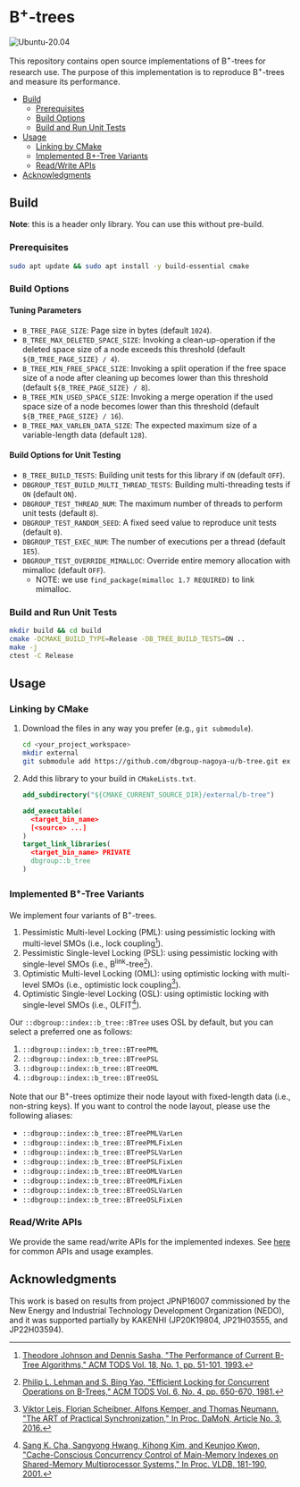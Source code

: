 # B<sup>+</sup>-trees

![Ubuntu-20.04](https://github.com/dbgroup-nagoya-u/b-tree/workflows/Ubuntu-20.04/badge.svg?branch=main)

This repository contains open source implementations of B<sup>+</sup>-trees for research use. The purpose of this implementation is to reproduce B<sup>+</sup>-trees and measure its performance.

- [Build](#build)
    - [Prerequisites](#prerequisites)
    - [Build Options](#build-options)
    - [Build and Run Unit Tests](#build-and-run-unit-tests)
- [Usage](#usage)
    - [Linking by CMake](#linking-by-cmake)
    - [Implemented B+-Tree Variants](#implemented-b-tree-variants)
    - [Read/Write APIs](#readwrite-apis)
- [Acknowledgments](#acknowledgments)

## Build

**Note**: this is a header only library. You can use this without pre-build.

### Prerequisites

```bash
sudo apt update && sudo apt install -y build-essential cmake
```

### Build Options

#### Tuning Parameters

- `B_TREE_PAGE_SIZE`: Page size in bytes (default `1024`).
- `B_TREE_MAX_DELETED_SPACE_SIZE`: Invoking a clean-up-operation if the deleted space size of a node exceeds this threshold (default `${B_TREE_PAGE_SIZE} / 4`).
- `B_TREE_MIN_FREE_SPACE_SIZE`: Invoking a split operation if the free space size of a node after cleaning up becomes lower than this threshold (default `${B_TREE_PAGE_SIZE} / 8`).
- `B_TREE_MIN_USED_SPACE_SIZE`: Invoking a merge operation if the used space size of a node becomes lower than this threshold (default `${B_TREE_PAGE_SIZE} / 16`).
- `B_TREE_MAX_VARLEN_DATA_SIZE`: The expected maximum size of a variable-length data (default `128`).

#### Build Options for Unit Testing

- `B_TREE_BUILD_TESTS`: Building unit tests for this library if `ON` (default `OFF`).
- `DBGROUP_TEST_BUILD_MULTI_THREAD_TESTS`: Building multi-threading tests if `ON` (default `ON`).
- `DBGROUP_TEST_THREAD_NUM`: The maximum number of threads to perform unit tests (default `8`).
- `DBGROUP_TEST_RANDOM_SEED`: A fixed seed value to reproduce unit tests (default `0`).
- `DBGROUP_TEST_EXEC_NUM`: The number of executions per a thread (default `1E5`).
- `DBGROUP_TEST_OVERRIDE_MIMALLOC`: Override entire memory allocation with mimalloc (default `OFF`).
    - NOTE: we use `find_package(mimalloc 1.7 REQUIRED)` to link mimalloc.

### Build and Run Unit Tests

```bash
mkdir build && cd build
cmake -DCMAKE_BUILD_TYPE=Release -DB_TREE_BUILD_TESTS=ON ..
make -j
ctest -C Release
```

## Usage

### Linking by CMake

1. Download the files in any way you prefer (e.g., `git submodule`).

    ```bash
    cd <your_project_workspace>
    mkdir external
    git submodule add https://github.com/dbgroup-nagoya-u/b-tree.git external/b-tree
    ```

1. Add this library to your build in `CMakeLists.txt`.

    ```cmake
    add_subdirectory("${CMAKE_CURRENT_SOURCE_DIR}/external/b-tree")

    add_executable(
      <target_bin_name>
      [<source> ...]
    )
    target_link_libraries(
      <target_bin_name> PRIVATE
      dbgroup::b_tree
    )
    ```

### Implemented B<sup>+</sup>-Tree Variants

We implement four variants of B<sup>+</sup>-trees.

1. Pessimistic Multi-level Locking (PML): using pessimistic locking with multi-level SMOs (i.e., lock coupling[^1]).
2. Pessimistic Single-level Locking (PSL): using pessimistic locking with single-level SMOs (i.e., B<sup>link</sup>-tree[^2]).
3. Optimistic Multi-level Locking (OML): using optimistic locking with multi-level SMOs (i.e., optimistic lock coupling[^3]).
4. Optimistic Single-level Locking (OSL): using optimistic locking with single-level SMOs (i.e., OLFIT[^4]).

Our `::dbgroup::index::b_tree::BTree` uses OSL by default, but you can select a preferred one as follows:

1. `::dbgroup::index::b_tree::BTreePML`
2. `::dbgroup::index::b_tree::BTreePSL`
3. `::dbgroup::index::b_tree::BTreeOML`
4. `::dbgroup::index::b_tree::BTreeOSL`

Note that our B<sup>+</sup>-trees optimize their node layout with fixed-length data (i.e., non-string keys). If you want to control the node layout, please use the following aliases:

- `::dbgroup::index::b_tree::BTreePMLVarLen`
- `::dbgroup::index::b_tree::BTreePMLFixLen`
- `::dbgroup::index::b_tree::BTreePSLVarLen`
- `::dbgroup::index::b_tree::BTreePSLFixLen`
- `::dbgroup::index::b_tree::BTreeOMLVarLen`
- `::dbgroup::index::b_tree::BTreeOMLFixLen`
- `::dbgroup::index::b_tree::BTreeOSLVarLen`
- `::dbgroup::index::b_tree::BTreeOSLFixLen`

### Read/Write APIs

We provide the same read/write APIs for the implemented indexes. See [here](https://github.com/dbgroup-nagoya-u/index-benchmark/wiki/Common-APIs-for-Index-Implementations) for common APIs and usage examples.

## Acknowledgments

This work is based on results from project JPNP16007 commissioned by the New Energy and Industrial Technology Development Organization (NEDO), and it was supported partially by KAKENHI (JP20K19804, JP21H03555, and JP22H03594).

[^1]: [Theodore Johnson and Dennis Sasha, "The Performance of Current B-Tree Algorithms," ACM TODS Vol. 18, No. 1, pp. 51-101, 1993.](https://doi.org/10.1145/151284.151286)
[^2]: [Philip L. Lehman and S. Bing Yao, "Efficient Locking for Concurrent Operations on B-Trees," ACM TODS Vol. 6, No. 4, pp. 650-670, 1981.](https://doi.org/10.1145/319628.319663)
[^3]: [Viktor Leis, Florian Scheibner, Alfons Kemper, and Thomas Neumann. "The ART of Practical Synchronization," In Proc. DaMoN, Article No. 3, 2016.](https://doi.org/10.1145/2933349.2933352)
[^4]: [Sang K. Cha, Sangyong Hwang, Kihong Kim, and Keunjoo Kwon, "Cache-Conscious Concurrency Control of Main-Memory Indexes on Shared-Memory Multiprocessor Systems," In Proc. VLDB, 181-190, 2001.](https://dl.acm.org/doi/10.5555/645927.672375)
